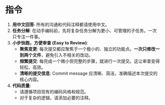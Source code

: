 # 指令

1.  **用中文回答**: 所有的沟通和代码注释都请使用中文。
3.  **任务分解**: 在动手编码前，先将复杂任务分解为更小、可管理的子任务。一次只专注一件事。
4.  **小步快跑，方便审查 (Easy to Review)**:
    *   **聚焦变更**: 每次提交都应聚焦于一个极小的、独立的功能点。**一次只修改一到两个文件**，避免引入不相关的改动。
    *   **频繁提交**: 每完成一个微小但完整的步骤，就进行一次提交。这让审查变得轻松、高效。
    *   **清晰的提交信息**: Commit message 应清晰、简洁，准确描述本次提交的核心内容。
5.  **代码质量**:
    *   请遵循项目现有的编码风格和规范。
    *   对于复杂的逻辑，请添加必要的注释。
